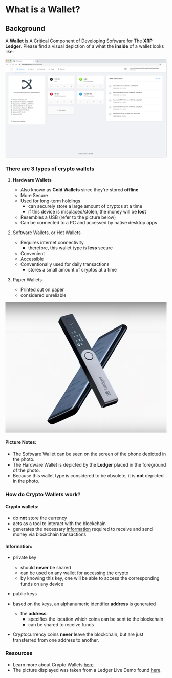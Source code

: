 # What is a Wallet?

## Background
A **Wallet** is A Critical Component of Developing Software for The **XRP Ledger**. Please find a visual depiction of a what the **inside** of a wallet looks like:

![](/XRP-Ledger-Wallet-Documentation/resources/visuals/wallet-depiction.png "Wallet Depiction")

### There are 3 types of crypto wallets
1. **Hardware Wallets**
    - Also known as **Cold Wallets** since they're stored **offline**
    - More Secure 
    - Used for long-term holdings
      - can securely store a large amount of cryptos at a time
      - if this device is misplaced/stolen, the money will be **lost** 
    - Resembles a USB (refer to the picture below)
    - Can be connected to a PC and accessed by native desktop apps

      

2. Software Wallets, or Hot Wallets
    - Requires internet connectivity 
      - therefore, this wallet type is **less** secure
    - Convenient
    - Accessible
    - Conventionally used for daily transactions
        - stores a small amount of cryptos at a time
    
    
3. Paper Wallets
    - Printed out on paper
    - considered unreliable

![](/XRP-Ledger-Wallet-Documentation/resources/visuals/ledger-live-demo.png "Ledger Live Demo Snippet")

#### Picture Notes:
- The Software Wallet can be seen on the screen of the phone depicted in the photo.
- The Hardware Wallet is depicted by the **Ledger** placed in the foreground of the photo.
- Because this wallet type is considered to be obsolete, it is **not** depicted in the photo.

### How do Crypto Wallets work?

#### Crypto wallets:
- do **not** store the currency
- acts as a tool to interact with the blockchain 
- generates the necessary [information](#info) required to receive and send money via blockchain 
  transactions
  
#### Information: <a name="info"></a>

- private key
  - should **never** be shared
  - can be used on any wallet for accessing the crypto
  - by knowing this key, one will be able to access the corresponding funds on any device 
- public keys
- based on the keys, an alphanumeric identifier **address** is generated
   - the **address**:
     - specifies the location which coins can be sent to the blockchain
     - can be shared to receive funds
   
- Cryptocurrency coins **never** leave the blockchain, but are just transferred from one address to another.
   






### Resources
- Learn more about Crypto Wallets [here](https://www.blockchain-council.org/blockchain/types-of-crypto-wallets-explained/).
- The picture displayed was taken from a Ledger Live Demo found [here](https://www.ledger.com/ledger-live/#getting-started).

